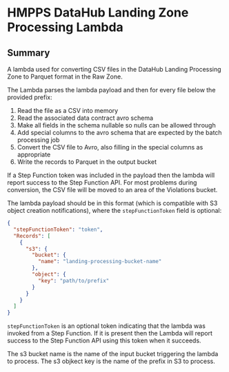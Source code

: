 # HMPPS DataHub Landing Zone Processing Lambda

## Summary

A lambda used for converting CSV files in the DataHub Landing Processing Zone to Parquet format in the Raw Zone.

The Lambda parses the lambda payload and then for every file below the provided prefix:
1. Read the file as a CSV into memory
2. Read the associated data contract avro schema
3. Make all fields in the schema nullable so nulls can be allowed through
4. Add special columns to the avro schema that are expected by the batch processing job
5. Convert the CSV file to Avro, also filling in the special columns as appropriate
6. Write the records to Parquet in the output bucket

If a Step Function token was included in the payload then the lambda will report success to the Step Function API.
For most problems during conversion, the CSV file will be moved to an area of the Violations bucket.


The lambda payload should be in this format (which is compatible with S3 object creation notifications), 
where the `stepFunctionToken` field is optional:

```json
{
  "stepFunctionToken": "token",
  "Records": [
    {
      "s3": {
        "bucket": {
          "name": "landing-processing-bucket-name"
        },
        "object": {
          "key": "path/to/prefix"
        }
      }
    }
  ]
}
```

`stepFunctionToken` is an optional token indicating that the lambda was invoked from a Step Function. If it is present
then the Lambda will report success to the Step Function API using this token when it succeeds.

The s3 bucket name is the name of the input bucket triggering the lambda to process. 
The s3 objkect key is the name of the prefix in S3 to process.
